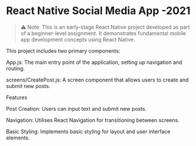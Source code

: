 # React Native Social Media App -2021

> ⚠️ Note: This is an early-stage React Native project developed as part of a beginner-level assignment. It demonstrates fundamental mobile app development concepts using React Native.

This project includes two primary components:

App.js: The main entry point of the application, setting up navigation and routing.

screens/CreatePost.js: A screen component that allows users to create and submit new posts.

Features

Post Creation: Users can input text and submit new posts.

Navigation: Utilises React Navigation for transitioning between screens.

Basic Styling: Implements basic styling for layout and user interface elements.
